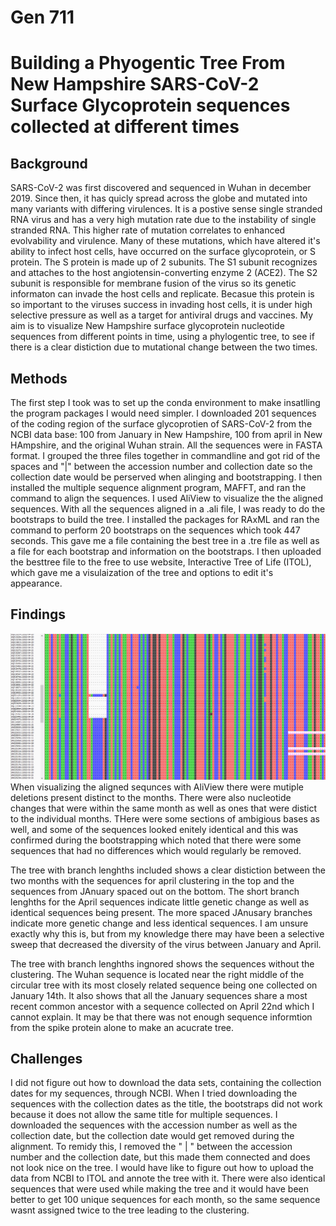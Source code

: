 # Gen 711

# Building a Phyogentic Tree From New Hampshire SARS-CoV-2 Surface Glycoprotein sequences collected at different times

## Background

SARS-CoV-2 was first discovered and sequenced in Wuhan in december 2019. Since then, it has quicly spread across the globe and mutated into many variants with differing virulences. It is a postive sense single stranded RNA virus and has a very high mutation rate due to the instability of single stranded RNA. This higher rate of mutation correlates to enhanced evolvability and virulence. Many of these mutations, which have altered it's ability to infect host cells, have occurred on the surface glycoprotein, or S protein. The S protein is made up of 2 subunits. The S1 subunit recognizes and attaches to the host angiotensin-converting enzyme 2 (ACE2). The S2 subunit is responsible for membrane fusion of the virus so its genetic informaton can invade the host cells and replicate. Becasue this protein is so important to the viruses success in invading host cells, it is under high selective pressure as well as a target for antiviral drugs and vaccines. My aim is to visualize New Hampshire surface glycoprotein nucleotide sequences from different points in time, using a phylogentic tree, to see if there is a clear distiction due to mutational change between the two times.

## Methods

The first step I took was to set up the conda environment to make insatlling the program packages I would need simpler. I downloaded 201 sequences of the coding region of the surface glycoprotien of SARS-CoV-2 from the NCBI data base: 100 from January in New Hampshire, 100 from april in New HAmpshire, and the original Wuhan strain. All the sequences were in FASTA format. I grouped the three files together in commandline and got rid of the spaces and "|" between the accession number and collection date so the collection date would be perserved when alinging and bootstrapping. I then installed the multiple sequence alignment program, MAFFT, and ran the command to align the sequences. I used AliView to visualize the the aligned sequences. With all the sequences aligned in a .ali file, I was ready to do the bootstraps to build the tree. I installed the packages for RAxML and ran the command to perform 20 bootstraps on the sequences which took 447 seconds. This gave me a file containing the best tree in a .tre file as well as a file for each bootstrap and information on the bootstraps. I then uploaded the besttree file to the free to use website, Interactive Tree of Life (ITOL), which gave me a visulaization of the tree and options to edit it's appearance. 

## Findings


![aliview.png](https://github.com/CornP0p/Gen-711/blob/main/Cringe/AliViewSpike.png) 
When visualizing the aligned sequnces with AliView there were mutiple deletions present distinct to the months. There were also nucleotide changes that were within the same month as well as ones that were distict to the individual months. THere were some sections of ambigious bases as well, and some of the sequences looked enitely identical and this was confirmed during the bootstrapping which noted that there were some sequences that had no differences which would regularly be removed. 

The tree with branch lenghths included shows a clear distiction between the two months with the sequences for april clustering in the top and the sequences from JAnuary spaced out on the bottom. The short branch lenghths for the April sequences indicate little genetic change as well as identical sequences being present. The more spaced JAnusary branches indicate more genetic change and less identical sequences. I am unsure exactly why this is, but from my knowledge there may have been a selective sweep that decreased the diversity of the virus between January and April.

The tree with branch lenghths ingnored shows the sequences without the clustering. The Wuhan sequence is located near the right middle of the circular tree with its most closely related sequence being one collected on January 14th. It also shows that all the January sequences share a most recent common ancestor with a sequence collected on April 22nd which I cannot explain. It may be that there was not enough sequence informtion from the spike protein alone to make an acucrate tree. 


## Challenges

I did not figure out how to download the data sets, containing the collection dates for my sequences, through NCBI. When I tried downloading the sequences with the collection dates as the title, the bootstraps did not work because it does not allow the same title for multiple sequences. I downloaded the sequences with the accession number as well as the collection date, but the collection date would get removed during the alignment. To remidy this, I removed the " | " between the accession number and the collection date, but this made them connected and does not look nice on the tree. I would have like to figure out how to upload the data from NCBI to ITOL and annote the tree with it. There were also identical sequences that were used while making the tree and it would have been better to get 100 unique sequences for each month, so the same sequence wasnt assigned twice to the tree leading to the clustering. 

